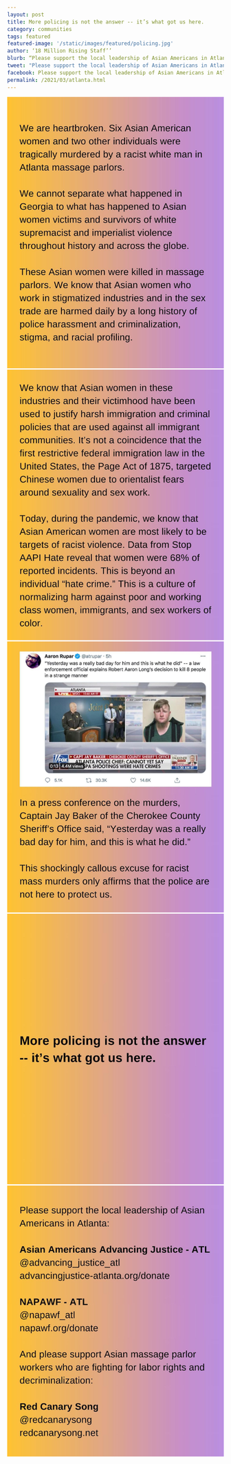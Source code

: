 ```yaml
---
layout: post
title: More policing is not the answer -- it’s what got us here.
category: communities
tags: featured
featured-image: '/static/images/featured/policing.jpg'
author: ‘18 Million Rising Staff’’
blurb: “Please support the local leadership of Asian Americans in Atlanta”
tweet: "Please support the local leadership of Asian Americans in Atlanta"
facebook: Please support the local leadership of Asian Americans in Atlanta
permalink: /2021/03/atlanta.html
---
```


<img src= '/static/images/featured/atlanta_1.jpg'>
<img src= '/static/images/featured/atlanta_2.jpg'>
<img src= '/static/images/featured/atlanta_3.jpg'>
<img src= '/static/images/featured/atlanta_4.jpg'>
<img src= '/static/images/featured/atlanta_6.jpg'>